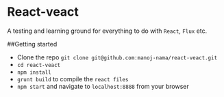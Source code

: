 # React-veact

A testing and learning ground for everything to do with `React`, `Flux` etc.

##Getting started

* Clone the repo `git clone git@github.com:manoj-nama/react-veact.git`
* `cd react-veact`
* `npm install`
* `grunt build` to compile the `react files`
* `npm start` and navigate to `localhost:8888` from your browser